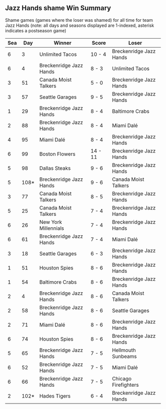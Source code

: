 ## Jazz Hands shame Win Summary



Shame games (games where the loser was shamed) for all time for team Jazz Hands (note: all days and seasons displayed are 1-indexed, asterisk indicates a postseason game)


| Sea | Day | Winner | Score | Loser | 
| ------ |------ |------ |------ |------ |
| 6 | 3 | Unlimited Tacos | 10 - 4 | Breckenridge Jazz Hands | 
| 6 | 4 | Breckenridge Jazz Hands | 8 - 3 | Unlimited Tacos | 
| 3 | 51 | Canada Moist Talkers | 5 - 0 | Breckenridge Jazz Hands | 
| 3 | 57 | Seattle Garages | 9 - 5 | Breckenridge Jazz Hands | 
| 1 | 29 | Breckenridge Jazz Hands | 8 - 4 | Baltimore Crabs | 
| 2 | 88 | Breckenridge Jazz Hands | 8 - 4 | Miami Dalé | 
| 4 | 95 | Miami Dalé | 8 - 4 | Breckenridge Jazz Hands | 
| 6 | 99 | Boston Flowers | 14 - 11 | Breckenridge Jazz Hands | 
| 5 | 98 | Dallas Steaks | 9 - 6 | Breckenridge Jazz Hands | 
| 5 | 108* | Breckenridge Jazz Hands | 9 - 6 | Canada Moist Talkers | 
| 3 | 77 | Canada Moist Talkers | 8 - 5 | Breckenridge Jazz Hands | 
| 5 | 25 | Canada Moist Talkers | 7 - 4 | Breckenridge Jazz Hands | 
| 6 | 26 | New York Millennials | 7 - 4 | Breckenridge Jazz Hands | 
| 6 | 61 | Breckenridge Jazz Hands | 7 - 4 | Miami Dalé | 
| 3 | 18 | Seattle Garages | 6 - 3 | Breckenridge Jazz Hands | 
| 1 | 51 | Houston Spies | 8 - 6 | Breckenridge Jazz Hands | 
| 1 | 54 | Baltimore Crabs | 8 - 6 | Breckenridge Jazz Hands | 
| 2 | 4 | Breckenridge Jazz Hands | 8 - 6 | Canada Moist Talkers | 
| 2 | 58 | Breckenridge Jazz Hands | 8 - 6 | Seattle Garages | 
| 2 | 71 | Miami Dalé | 8 - 6 | Breckenridge Jazz Hands | 
| 6 | 74 | Houston Spies | 8 - 6 | Breckenridge Jazz Hands | 
| 5 | 65 | Breckenridge Jazz Hands | 7 - 5 | Hellmouth Sunbeams | 
| 6 | 52 | Breckenridge Jazz Hands | 7 - 5 | Miami Dalé | 
| 6 | 66 | Breckenridge Jazz Hands | 7 - 5 | Chicago Firefighters | 
| 2 | 102* | Hades Tigers | 6 - 4 | Breckenridge Jazz Hands | 


